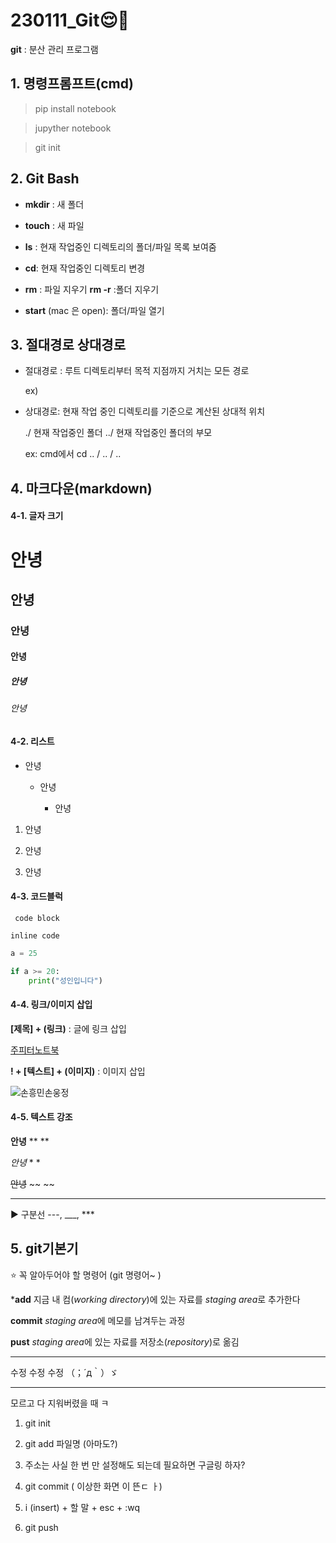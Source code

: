 # 230111_Git:relieved::book:

**git** : 분산 관리 프로그램



## 	1. 명령프롬프트(cmd)

> pip install notebook

> jupyther notebook 



> git init 

## 	2. Git Bash

- **mkdir** : 새 폴더
- **touch** : 새 파일 
- **ls** : 현재 작업중인 디렉토리의 폴더/파일 목록 보여줌
- **cd**: 현재 작업중인 디렉토리 변경
- **rm** : 파일 지우기   **rm -r** :폴더 지우기 

- **start** (mac 은 open): 폴더/파일 열기

   



## 	3. 절대경로 상대경로

- 절대경로 : 루트 디렉토리부터 목적 지점까지 거치는 모든 경로

  ex) 

- 상대경로: 현재 작업 중인 디렉토리를 기준으로 계산된 상대적 위치

  ./ 현재 작업중인 폴더   ../ 현재 작업중인 폴더의 부모

   ex: cmd에서 cd .. / .. / ..



## 	4. 마크다운(markdown)



#### 		4-1. 글자 크기

# 안녕

## 안녕

### 안녕

#### 안녕

##### 안녕

###### 안녕 



#### 		4-2. 리스트

- 안녕

  - 안녕

    - 안녕

      

1. 안녕

2. 안녕

3. 안녕

   

#### 		4-3. 코드블럭

``` code block```

`inline code`

```python
a = 25

if a >= 20:
	print("성인입니다")
```



#### 		4-4. 링크/이미지 삽입

**[제목] + (링크)** : 글에 링크 삽입

 [주피터노트북](file:///C:/Users/SSAFY/AppData/Roaming/jupyter/runtime/nbserver-1140-open.html)

**! + [텍스트] + (이미지)** : 이미지 삽입

![손흥민손웅정](C:\Users\SSAFY\Desktop\6A6BGCVRJ7SZGPTOT3JV6FDQ3Y.jpg)

#### 	

#### 		4-5. 텍스트 강조

**안녕**   ** **

*안녕*  * *

~~안녕~~ ~~ ~~

---

▶ 구분선 ---, ___, *** 



## 	5. git기본기

:star: 꼭 알아두어야 할 명령어 (git 명령어~ )

***add** 지금 내 컴(*working directory*)에 있는 자료를 *staging area*로 추가한다

**commit** *staging area*에 메모를 남겨두는 과정

**pust** *staging area*에 있는 자료를 저장소(*repository*)로 옮김 



---

수정 수정 수정 （；´д｀）ゞ

---



모르고 다 지워버렸을 때 ㅋ 

1. git init

2. git add 파일명 (아마도?)

3. 주소는 사실 한 번 만 설정해도 되는데 필요하면 구글링 하자?

4. git commit ( 이상한 화면 이 뜬ㄷ ㅏ)

5. i (insert) + 할 말 +  esc + :wq

6. git push 

   
